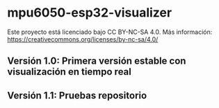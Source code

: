 # mpu6050-esp32-visualizer

Este proyecto está licenciado bajo CC BY-NC-SA 4.0. Más información: https://creativecommons.org/licenses/by-nc-sa/4.0/

## Versión 1.0: Primera versión estable con visualización en tiempo real
## Versión 1.1: Pruebas repositorio